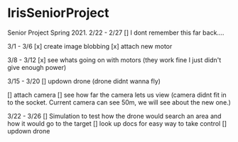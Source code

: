 # IrisSeniorProject
Senior Project Spring 2021.
2/22 - 2/27
[] I dont remember this far back....

3/1 - 3/6
[x] create image blobbing
[x] attach new motor

3/8 - 3/12
[x] see whats going on with motors
(they work fine I just didn't give enough power)

3/15 - 3/20
[] updown drone
(drone didnt wanna fly)

[] attach camera
[] see how far the camera lets us view
(camera didnt fit in to the socket. Current camera can see 50m, we will see about the new one.)

3/22 - 3/26
[] Simulation to test how the drone would search an area and how it would go to the target
[] look up docs for easy way to take control
[] updown drone
